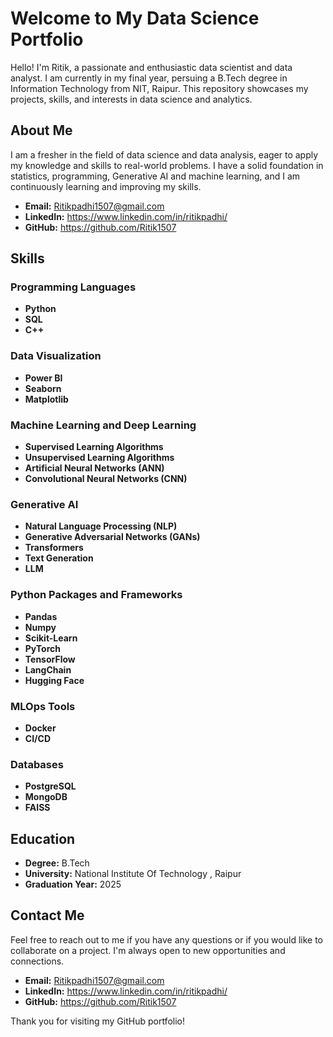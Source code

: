 # Welcome to My Data Science Portfolio

Hello! I'm Ritik, a passionate and enthusiastic data scientist and data analyst. I am currently in my final year, persuing a B.Tech degree in Information Technology from NIT, Raipur. This repository showcases my projects, skills, and interests in data science and analytics.

## About Me

I am a fresher in the field of data science and data analysis, eager to apply my knowledge and skills to real-world problems. I have a solid foundation in statistics, programming, Generative AI and machine learning, and I am continuously learning and improving my skills.

- **Email:** Ritikpadhi1507@gmail.com
- **LinkedIn:** https://www.linkedin.com/in/ritikpadhi/
- **GitHub:** https://github.com/Ritik1507

## Skills

### Programming Languages
- **Python**
- **SQL**
- **C++**

### Data Visualization
- **Power BI**
- **Seaborn**
- **Matplotlib**

### Machine Learning and Deep Learning
- **Supervised Learning Algorithms**
- **Unsupervised Learning Algorithms**
- **Artificial Neural Networks (ANN)**
- **Convolutional Neural Networks (CNN)**

### Generative AI
- **Natural Language Processing (NLP)**
- **Generative Adversarial Networks (GANs)**
- **Transformers**
- **Text Generation**
- **LLM**

### Python Packages and Frameworks
- **Pandas**
- **Numpy**
- **Scikit-Learn**
- **PyTorch**
- **TensorFlow**
- **LangChain**
- **Hugging Face**

### MLOps Tools
- **Docker**
- **CI/CD**

### Databases
- **PostgreSQL**
- **MongoDB**
- **FAISS**



## Education

- **Degree:** B.Tech
- **University:** National Institute Of Technology , Raipur
- **Graduation Year:** 2025


## Contact Me

Feel free to reach out to me if you have any questions or if you would like to collaborate on a project. I'm always open to new opportunities and connections.

- **Email:** Ritikpadhi1507@gmail.com
- **LinkedIn:** https://www.linkedin.com/in/ritikpadhi/
- **GitHub:** https://github.com/Ritik1507


Thank you for visiting my GitHub portfolio!

